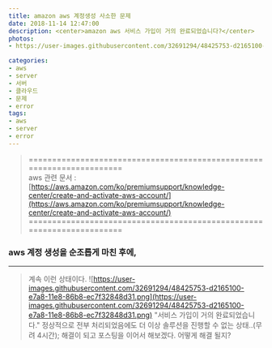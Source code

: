 ```yaml
---
title: amazon aws 계정생성 사소한 문제
date: 2018-11-14 12:47:00
description: <center>amazon aws 서비스 가입이 거의 완료되었습니다?</center>
photos:
- https://user-images.githubusercontent.com/32691294/48425753-d2165100-e7a8-11e8-86b8-ec7f32848d31.png

categories:
- aws
- server
- 서버
- 클라우드
- 문제
- error
tags:
- aws
- server
- error
---
```


>  ======================================================================<br>
   aws 관련 문서 : [https://aws.amazon.com/ko/premiumsupport/knowledge-center/create-and-activate-aws-account/](https://aws.amazon.com/ko/premiumsupport/knowledge-center/create-and-activate-aws-account/)
   ======================================================================

### aws 계정 생성을 순조롭게 마친 후에, 
---

> 계속 이런 상태이다.
![https://user-images.githubusercontent.com/32691294/48425753-d2165100-e7a8-11e8-86b8-ec7f32848d31.png](https://user-images.githubusercontent.com/32691294/48425753-d2165100-e7a8-11e8-86b8-ec7f32848d31.png)
> "서비스 가입이 거의 완료되었습니다."
정상적으로 전부 처리되었음에도 더 이상 솔루션을 진행할 수 없는 상태..(무려 4시간);
해결이 되고 포스팅을 이어서 해보겠다. 어떻게 해결 될지?



